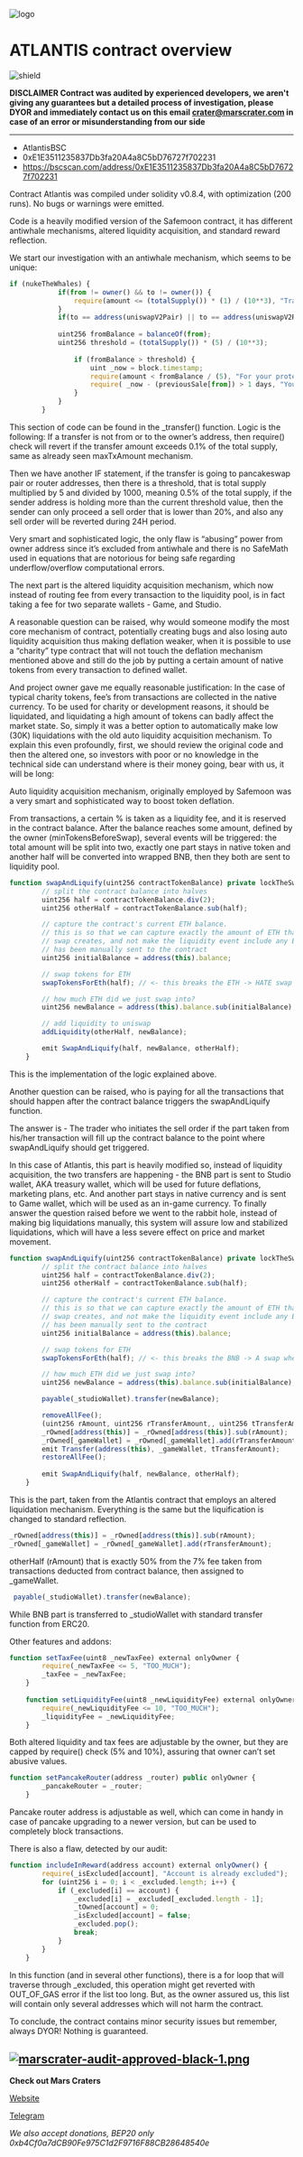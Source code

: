 ![logo](https://pbs.twimg.com/profile_banners/1389230950710611968/1620334630/1500x500)

# ATLANTIS contract overview
![shield](https://img.shields.io/badge/Audited%20by-Mars-red)

**DISCLAIMER Contract was audited by experienced developers, we aren't giving any guarantees but a detailed process of investigation, 
please DYOR and immediately contact us on this email crater@marscrater.com in case of an error or misunderstanding from our side**

-------------------------------------------------------------------------------------------------------------------

- AtlantisBSC
- 0xE1E3511235837Db3fa20A4a8C5bD76727f702231
- https://bscscan.com/address/0xE1E3511235837Db3fa20A4a8C5bD76727f702231

Contract Atlantis was compiled under solidity v0.8.4, with optimization (200 runs). No bugs or warnings were emitted.

Code is a heavily modified version of the Safemoon contract, it has different antiwhale mechanisms, altered liquidity acquisition, and standard reward reflection. 

We start our investigation with an antiwhale mechanism, which seems to be unique:

```javascript
if (nukeTheWhales) {
            if(from != owner() && to != owner()) {
                require(amount <= (totalSupply()) * (1) / (10**3), "Transfer amount exceeds the 0.1% of the supply.");
            }
            if(to == address(uniswapV2Pair) || to == address(uniswapV2Router)) {
 
            uint256 fromBalance = balanceOf(from);
            uint256 threshold = (totalSupply()) * (5) / (10**3);
 
                if (fromBalance > threshold) {
                    uint _now = block.timestamp;
                    require(amount < fromBalance / (5), "For your protection, max sell is 20% if you hold 0.5% or more of supply.");
                    require( _now - (previousSale[from]) > 1 days, "You must wait a full 24 hours before you may sell again.");
                }
            }
        }
```

This section of code can be found in the _transfer() function. Logic is the following: If a transfer is not from or to the owner’s address, then require() check will revert if the transfer amount exceeds 0.1% of the total supply, same as already seen maxTxAmount mechanism. 

Then we have another IF statement, if the transfer is going to pancakeswap pair or router addresses, then there is a threshold, that is total supply multiplied by 5 and divided by 1000, meaning 0.5% of the total supply, if the sender address is holding more than the current threshold value, then the sender can only proceed a sell order that is lower than 20%, and also any sell order will be reverted during 24H period. 

Very smart and sophisticated logic, the only flaw is “abusing” power from owner address since it’s excluded from antiwhale and there is no SafeMath used in equations that are notorious for being safe regarding underflow/overflow computational errors.

The next part is the altered liquidity acquisition mechanism, which now instead of routing fee from every transaction to the liquidity pool, is in fact taking a fee for two separate wallets - Game, and Studio. 

A reasonable question can be raised, why would someone modify the most core mechanism of contract, potentially creating bugs and also losing auto liquidity acquisition thus making deflation weaker, when it is possible to use a “charity” type contract that will not touch the deflation mechanism mentioned above and still do the job by putting a certain amount of native tokens from every transaction to defined wallet. 

And project owner gave me equally reasonable justification: In the case of typical charity tokens, fee’s from transactions are collected in the native currency. To be used for charity or development reasons, it should be liquidated, and liquidating a high amount of tokens can badly affect the market state. So, simply it was a better option to automatically make low (30K) liquidations with the old auto liquidity acquisition mechanism. To explain this even profoundly, first, we should review the original code and then the altered one, so investors with poor or no knowledge in the technical side can understand where is their money going, bear with us, it will be long:

Auto liquidity acquisition mechanism, originally employed by Safemoon was a very smart and sophisticated way to boost token deflation. 

From transactions, a certain % is taken as a liquidity fee, and it is reserved in the contract balance. After the balance reaches some amount, defined by the owner (minTokensBeforeSwap), several events will be triggered: the total amount will be split into two, exactly one part stays in native token and another half will be converted into wrapped BNB, then they both are sent to liquidity pool.

```javascript
function swapAndLiquify(uint256 contractTokenBalance) private lockTheSwap {
        // split the contract balance into halves
        uint256 half = contractTokenBalance.div(2);
        uint256 otherHalf = contractTokenBalance.sub(half);

        // capture the contract's current ETH balance.
        // this is so that we can capture exactly the amount of ETH that the
        // swap creates, and not make the liquidity event include any ETH that
        // has been manually sent to the contract
        uint256 initialBalance = address(this).balance;

        // swap tokens for ETH
        swapTokensForEth(half); // <- this breaks the ETH -> HATE swap when swap+liquify is triggered

        // how much ETH did we just swap into?
        uint256 newBalance = address(this).balance.sub(initialBalance);

        // add liquidity to uniswap
        addLiquidity(otherHalf, newBalance);

        emit SwapAndLiquify(half, newBalance, otherHalf);
    }
```

This is the implementation of the logic explained above. 

Another question can be raised, who is paying for all the transactions that should happen after the contract balance triggers the swapAndLiquify function. 

The answer is - The trader who initiates the sell order if the part taken from his/her transaction will fill up the contract balance to the point where swapAndLiquify should get triggered. 

In this case of Atlantis, this part is heavily modified so, instead of liquidity acquisition, the two transfers are happening - the BNB part is sent to Studio wallet, AKA treasury wallet, which will be used for future deflations, marketing plans, etc. And another part stays in native currency and is sent to Game wallet, which will be used as an in-game currency. To finally answer the question raised before we went to the rabbit hole, instead of making big liquidations manually, this system will assure low and stabilized liquidations, which will have a less severe effect on price and market movement.

```javascript
function swapAndLiquify(uint256 contractTokenBalance) private lockTheSwap {
        // split the contract balance into halves
        uint256 half = contractTokenBalance.div(2);
        uint256 otherHalf = contractTokenBalance.sub(half);

        // capture the contract's current ETH balance.
        // this is so that we can capture exactly the amount of ETH that the
        // swap creates, and not make the liquidity event include any ETH that
        // has been manually sent to the contract
        uint256 initialBalance = address(this).balance;

        // swap tokens for ETH
        swapTokensForEth(half); // <- this breaks the BNB -> A swap when swap+liquify is triggered

        // how much ETH did we just swap into?
        uint256 newBalance = address(this).balance.sub(initialBalance);

        payable(_studioWallet).transfer(newBalance);

        removeAllFee();
        (uint256 rAmount, uint256 rTransferAmount,, uint256 tTransferAmount,,) = _getValues(otherHalf, address(0));
        _rOwned[address(this)] = _rOwned[address(this)].sub(rAmount);
        _rOwned[_gameWallet] = _rOwned[_gameWallet].add(rTransferAmount);
        emit Transfer(address(this), _gameWallet, tTransferAmount);
        restoreAllFee();
        
        emit SwapAndLiquify(half, newBalance, otherHalf);
    }

```

This is the part, taken from the Atlantis contract that employs an altered liquidation mechanism. Everything is the same but the liquification is changed to standard reflection. 
```javascript
_rOwned[address(this)] = _rOwned[address(this)].sub(rAmount);
_rOwned[_gameWallet] = _rOwned[_gameWallet].add(rTransferAmount);
```
otherHalf (rAmount) that is exactly 50% from the 7% fee taken from transactions deducted from contract balance, then assigned to _gameWallet.
```javascript
 payable(_studioWallet).transfer(newBalance);
```
While BNB part is transferred to _studioWallet with standard transfer function from ERC20.

Other features and addons:
```javascript
function setTaxFee(uint8 _newTaxFee) external onlyOwner {
        require(_newTaxFee <= 5, "TOO_MUCH");
        _taxFee = _newTaxFee;
    }
    
    function setLiquidityFee(uint8 _newLiquidityFee) external onlyOwner {
        require(_newLiquidityFee <= 10, "TOO_MUCH");
        _liquidityFee = _newLiquidityFee;
    }
```
Both altered liquidity and tax fees are adjustable by the owner, but they are capped by require() check (5% and 10%), assuring that owner can’t set abusive values.  
```javascript
function setPancakeRouter(address _router) public onlyOwner {
        _pancakeRouter = _router;
    }
```
Pancake router address is adjustable as well, which can come in handy in case of pancake upgrading to a newer version, but can be used to completely block transactions. 

There is also a flaw, detected by our audit:
```javascript
function includeInReward(address account) external onlyOwner() {
        require(_isExcluded[account], "Account is already excluded");
        for (uint256 i = 0; i < _excluded.length; i++) {
            if (_excluded[i] == account) {
                _excluded[i] = _excluded[_excluded.length - 1];
                _tOwned[account] = 0;
                _isExcluded[account] = false;
                _excluded.pop();
                break;
            }
        }
    }
```
In this function (and in several other functions), there is a for loop that will traverse through _excluded, this operation might get reverted with OUT_OF_GAS error if the list too long. But, as the owner assured us, this list will contain only several addresses which will not harm the contract. 

To conclude, the contract contains minor security issues but remember, always DYOR! Nothing is guaranteed. 

[![marscrater-audit-approved-black-1.png](https://i.postimg.cc/g2dTNdgs/marscrater-audit-approved-black-1.png)](https://postimg.cc/BXYpvW9P)
---------------------------------------------------------------------------------------------------------

**Check out Mars Craters**

[Website](marscrater.com)

[Telegram](https://t.me/MarsCrater)

*We also accept donations, BEP20 only 0xb4Cf0a7dCB90Fe975C1d2F9716F88CB28648540e*


